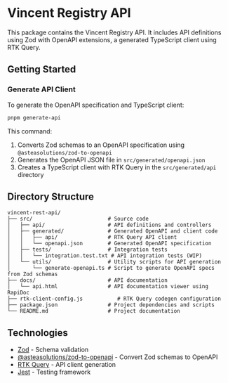 # Vincent Registry API

This package contains the Vincent Registry API. It includes API definitions using Zod with OpenAPI extensions, a generated TypeScript client using RTK Query.

## Getting Started

### Generate API Client

To generate the OpenAPI specification and TypeScript client:

```bash
pnpm generate-api
```

This command:
1. Converts Zod schemas to an OpenAPI specification using `@asteasolutions/zod-to-openapi`
2. Generates the OpenAPI JSON file in `src/generated/openapi.json`
3. Creates a TypeScript client with RTK Query in the `src/generated/api` directory

## Directory Structure

```
vincent-rest-api/
├── src/                        # Source code
│   ├── api/                    # API definitions and controllers
│   ├── generated/              # Generated OpenAPI and client code
│   │   ├── api/                # RTK Query API client
│   │   └── openapi.json        # Generated OpenAPI specification
│   ├── tests/                  # Integration tests
│   │   └── integration.test.txt # API integration tests (WIP)
│   └── utils/                  # Utility scripts for API generation
│       └── generate-openapi.ts # Script to generate OpenAPI specs from Zod schemas
├── docs/                       # API documentation
│   └── api.html                # API documentation viewer using RapiDoc
├── rtk-client-config.js           # RTK Query codegen configuration
├── package.json                # Project dependencies and scripts
└── README.md                   # Project documentation
```

## Technologies

- [Zod](https://github.com/colinhacks/zod) - Schema validation
- [@asteasolutions/zod-to-openapi](https://github.com/asteasolutions/zod-to-openapi) - Convert Zod schemas to OpenAPI
- [RTK Query](https://redux-toolkit.js.org/rtk-query/overview) - API client generation
- [Jest](https://jestjs.io/) - Testing framework 
